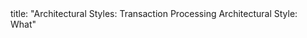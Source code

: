 <frontmatter>
title: "Architectural Styles: Transaction Processing Architectural Style: What"
</frontmatter>

<include src="index-body.md" boilerplate />
